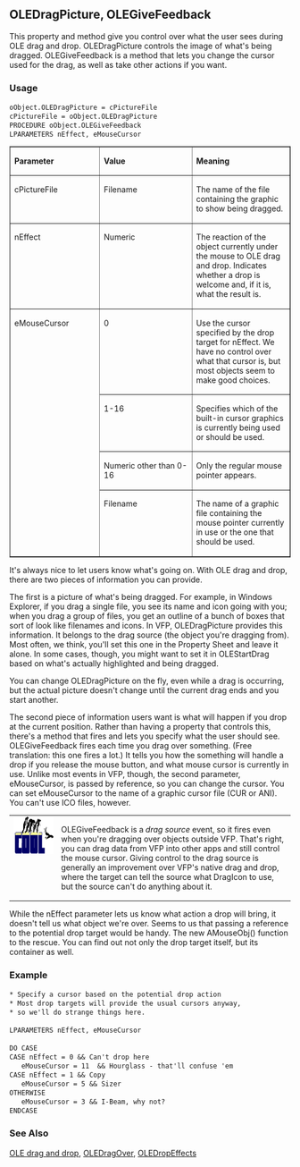 ## OLEDragPicture, OLEGiveFeedback

This property and method give you control over what the user sees during OLE drag and drop. OLEDragPicture controls the image of what's being dragged. OLEGiveFeedback is a method that lets you change the cursor used for the drag, as well as take other actions if you want.

### Usage

```foxpro
oObject.OLEDragPicture = cPictureFile
cPictureFile = oObject.OLEDragPicture
PROCEDURE oObject.OLEGiveFeedback
LPARAMETERS nEffect, eMouseCursor
```
<table border cellspacing=0 cellpadding=0 width=100%>
<tr>
  <td width=32% valign=top>
  <p><b>Parameter</b></p>
  </td>
  <td width=23% valign=top>
  <p><b>Value</b></p>
  </td>
  <td width=45% valign=top>
  <p><b>Meaning</b></p>
  </td>
 </tr>
<tr>
  <td width=32% valign=top>
  <p>cPictureFile</p>
  </td>
  <td width=23% valign=top>
  <p>Filename</p>
  </td>
  <td width=45% valign=top>
  <p>The name of the file containing the graphic to show being dragged.</p>
  </td>
 </tr>
<tr>
  <td width=32% valign=top>
  <p>nEffect</p>
  </td>
  <td width=23% valign=top>
  <p>Numeric</p>
  </td>
  <td width=45% valign=top>
  <p>The reaction of the object currently under the mouse to OLE drag and drop. Indicates whether a drop is welcome and, if it is, what the result is.</p>
  </td>
 </tr>
<tr>
  <td width=32% rowspan=4 valign=top>
  <p>eMouseCursor</p>
  </td>
  <td width=23% valign=top>
  <p>0</p>
  </td>
  <td width=45% valign=top>
  <p>Use the cursor specified by the drop target for nEffect. We have no control over what that cursor is, but most objects seem to make good choices.</p>
  </td>
 </tr>
<tr>
  <td width=33% valign=top>
  <p>1-16</p>
  </td>
  <td width=67% valign=top>
  <p>Specifies which of the built-in cursor graphics is currently being used or should be used. </p>
  </td>
 </tr>
<tr>
  <td width=33% valign=top>
  <p>Numeric other than 0-16</p>
  </td>
  <td width=67% valign=top>
  <p>Only the regular mouse pointer appears.</p>
  </td>
 </tr>
<tr>
  <td width=33% valign=top>
  <p>Filename</p>
  </td>
  <td width=67% valign=top>
  <p>The name of a graphic file containing the mouse pointer currently in use or the one that should be used.</p>
  </td>
 </tr>
</table>

It's always nice to let users know what's going on. With OLE drag and drop, there are two pieces of information you can provide. 

The first is a picture of what's being dragged. For example, in Windows Explorer, if you drag a single file, you see its name and icon going with you; when you drag a group of files, you get an outline of a bunch of boxes that sort of look like filenames and icons. In VFP, OLEDragPicture provides this information. It belongs to the drag source (the object you're dragging from). Most often, we think, you'll set this one in the Property Sheet and leave it alone. In some cases, though, you might want to set it in OLEStartDrag based on what's actually highlighted and being dragged. 

You can change OLEDragPicture on the fly, even while a drag is occurring, but the actual picture doesn't change until the current drag ends and you start another.

The second piece of information users want is what will happen if you drop at the current position. Rather than having a property that controls this, there's a method that fires and lets you specify what the user should see. OLEGiveFeedback fires each time you drag over something. (Free translation: this one fires a lot.) It tells you how the something will handle a drop if you release the mouse button, and what mouse cursor is currently in use. Unlike most events in VFP, though, the second parameter, eMouseCursor, is passed by reference, so you can change the cursor. You can set eMouseCursor to the name of a graphic cursor file (CUR or ANI). You can't use ICO files, however. 

<table border=0 cellspacing=0 cellpadding=0 width=100%>
<tr>
  <td width=17% valign=top>
<img width=114 height=67 src="cool.gif"></p>
  </td>
  <td width=83%>
  <p>OLEGiveFeedback is a <i>drag source</i> event, so it fires even when you're dragging over objects outside VFP. That's right, you can drag data from VFP into other apps and still control the mouse cursor. Giving control to the drag source is generally an improvement over VFP's native drag and drop, where the target can tell the source what DragIcon to use, but the source can't do anything about it.</p>
  </td>
 </tr>
</table>

While the nEffect parameter lets us know what action a drop will bring, it doesn't tell us what object we're over. Seems to us that passing a reference to the potential drop target would be handy. The new AMouseObj() function to the rescue. You can find out not only the drop target itself, but its container as well.

### Example

```foxpro
* Specify a cursor based on the potential drop action
* Most drop targets will provide the usual cursors anyway,
* so we'll do strange things here.

LPARAMETERS nEffect, eMouseCursor

DO CASE
CASE nEffect = 0 && Can't drop here
   eMouseCursor = 11  && Hourglass - that'll confuse 'em
CASE nEffect = 1 && Copy
   eMouseCursor = 5 && Sizer
OTHERWISE
   eMouseCursor = 3 && I-Beam, why not?
ENDCASE
```
### See Also

[OLE drag and drop](s4g830.md), [OLEDragOver](s4g823.md), [OLEDropEffects](s4g827.md)
